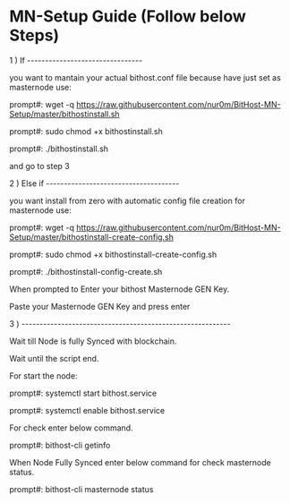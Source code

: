 # MN-Setup Guide (Follow below Steps)

1 ) If --------------------------------

you want to mantain your actual bithost.conf file because have just set as masternode use:

prompt#: wget -q https://raw.githubusercontent.com/nur0m/BitHost-MN-Setup/master/bithostinstall.sh

prompt#: sudo chmod +x bithostinstall.sh

prompt#: ./bithostinstall.sh

and go to step 3

2 ) Else if -------------------------------------

you want install from zero with automatic config file creation for masternode use:

prompt#: wget -q https://raw.githubusercontent.com/nur0m/BitHost-MN-Setup/master/bithostinstall-create-config.sh

prompt#: sudo chmod +x bithostinstall-create-config.sh

prompt#: ./bithostinstall-config-create.sh

When prompted to Enter your bithost Masternode GEN Key.

Paste your Masternode GEN Key and press enter

3 ) ----------------------------------------------------------

Wait till Node is fully Synced with blockchain.

Wait until the script end.

For start the node:

prompt#: systemctl start bithost.service

prompt#: systemctl enable bithost.service

For check enter below command.

prompt#: bithost-cli getinfo

When Node Fully Synced enter below command for check masternode status.

prompt#: bithost-cli masternode status
